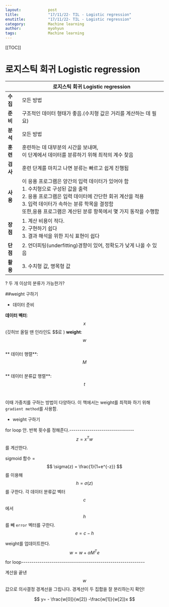 ```yaml
---
layout:            post
title:             "17/11/22- TIL - Logistic regression"
enutitle:          "17/11/22- TIL - Logistic regression"
category:          Machine learning
author:            myohyun
tags:              Machine learning
---
```

<script src='https://cdnjs.cloudflare.com/ajax/libs/mathjax/2.7.2/MathJax.js?config=TeX-MML-AM_CHTML'></script>

[[TOC]]

# 로지스틱 회귀 Logistic regression

|  | 로지스틱 회귀 Logistic regression |
|--------|--------|
| <b>수집       |모든 방법        |
| <b>준비       |구조적인 데이터 형태가 좋음.(수치형 값은 거리를 계산하는 데 필요)        |
| <b>분석       |모든 방법        |
| <b>훈련       |훈련하는 데 대부분의 시간을 보내며, <br>이 단계에서 데이터를 분류하기 위해 최적의 계수 찾음        |
| <b>검사       |훈련 단계를 마치고 나면 분류는 빠르고 쉽게 진행됨        |
| <b>사용       |이 응용 프로그램은 양간의 입력 데이터가 있어야 함<br>1. 수치형으로 구성된 값을 출력<br>2. 응용 프로그램은 입력 데이터에 간단한 회귀 계산을 적용<br>3. 입력 데이터가 속하는 분류 학목을 결정함<br>또한,응용 프로그램은 계산된 분류 항목에서 몇 가지 동작을 수행함|
| <b>장점       |1. 계산 비용이 적다.<br>2. 구현하기 쉽다<br>3. 결과 해석을 위한 지식 표현이 쉽다        |
| <b>단점       |2. 언더피팅(underfitting)경향이 있어, 정확도가 낮게 나올 수 있음        |
| <b>활용       |3. 수치형 값, 명목형 값        |



? 두 개 이상의 분류가 가능한가?

##weight 구하기

- 데이터 준비

**데이터 벡터**: $$ x $$ (깃허브 올릴 땐 인라인도 \$\$로 )
**weight**: $$ w $$ <br>
** 데이터 행렬**: $$ M $$<br>
** 데이터 분류값 행렬**: $$ t $$<br>

이때 가중치를 구하는 방법이 다양하다. 이 책에서는 weight를 최적화 하기 위해 `gradient method`를 사용함.

- weight 구하기

for loop 안. 반복 횟수를 정해준다.--------------------------------<br>
$$ z = x^Tw $$ 를 계산한다. 

sigmoid 함수 = $$ \sigma(z) = \frac{1}{1+e^{-z}} $$ 를 이용해 $$ h= \sigma(z) $$를 구한다.
각 데이터 분류값 벡터 $$ c $$ 에서 $$ h $$ 를 빼 `error` 벡터를 구한다.
$$ e = c - h $$

weight를 업데이트한다.
$$ w = w + \alpha M^Te $$
<!-- $$ \sigma(z)> 0.5 $$ 이면 1, $$ \sigma(z) \leq 0.5 $$ 이면 0으로 분류 --> 

for loop-------------------------------------------------------------

계산을 끝낸 $$ w $$ 값으로 의사결정 경계선을 그립니다. 경계선이 두 집합을 잘 분리하는지 확인!

$$
 y= - \frac{w[0]}{w[2]} -\frac{w[1]}{w[2]}x
$$
